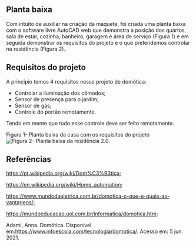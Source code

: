 
## Planta baixa

Com intuito de auxiliar na criação da maquete, foi criada uma planta baixa com o software livre AutoCAD web que demonstra a posição dos quartos, sala de estar, cozinha, banheiro, garagem e área de serviço (Figura 1) e em seguida demonstrar os requisitos do projeto e o que pretendemos controlar na residência (Figura 2).


## Requisitos do projeto

A principio temos 4 requisitos nesse projeto de domótica:
* Controlar a iluminação dos cômodos;
* Sensor de presença para o jardim;
* Sensor de gás;
* Controle do portão remotamente.

Tendo em mente que todo esse controle deve ser feito remotamente.

Figura 1- Planta baixa da casa com os requisitos do projeto
![Figura 2- Planta baixa da residência 2.0.](https://github.com/MarceloZam/Projeto-Integrador-2-IFSC/blob/main/imagens/Maquete%20correta%202.png)



## Referências
https://pt.wikipedia.org/wiki/Dom%C3%B3tica;

https://en.wikipedia.org/wiki/Home_automation;

https://www.mundodaeletrica.com.br/domotica-o-que-e-quais-as-vantagens/;

https://mundoeducacao.uol.com.br/informatica/domotica.htm;

Adami, Anna. Domótica. Disponível em:https://www.infoescola.com/tecnologia/domotica/. Acesso em: 5 jun. 2021.

